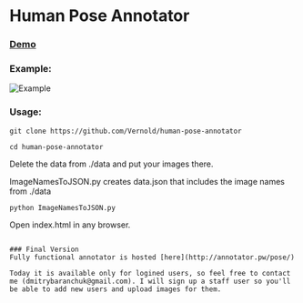 Human Pose Annotator
====================

### [Demo](https://rawgit.com/Vernold/js-graph-annotator/master/index.html)

### Example:

![Example](http://joxi.net/DmB1Q0JHNXOR3r.jpg)
### Usage:

```
git clone https://github.com/Vernold/human-pose-annotator 

cd human-pose-annotator
``````
    
Delete the data from ./data and put your images there.
 
ImageNamesToJSON.py creates data.json that includes the image names from ./data
```
python ImageNamesToJSON.py 
``````

Open index.html in any browser.
``````

### Final Version
Fully functional annotator is hosted [here](http://annotator.pw/pose/)

Today it is available only for logined users, so feel free to contact me (dmitrybaranchuk@gmail.com). I will sign up a staff user so you'll be able to add new users and upload images for them. 
